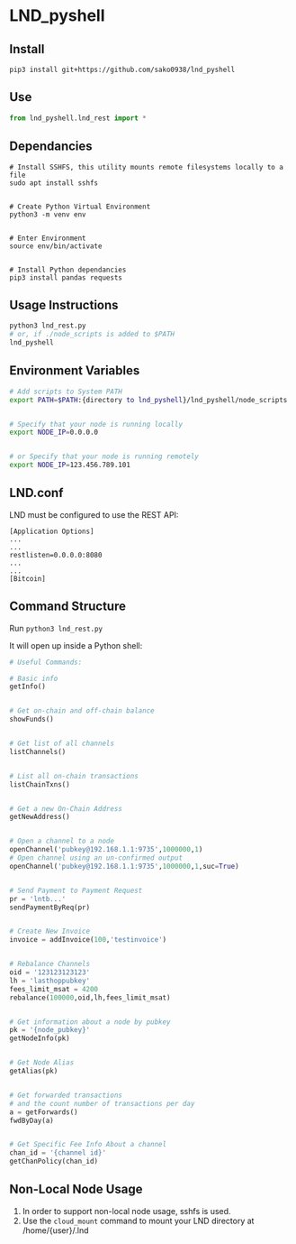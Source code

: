 # LND_pyshell

## Install
```
pip3 install git+https://github.com/sako0938/lnd_pyshell
```

## Use
```python
from lnd_pyshell.lnd_rest import *
```

## Dependancies
```
# Install SSHFS, this utility mounts remote filesystems locally to a file
sudo apt install sshfs


# Create Python Virtual Environment
python3 -m venv env


# Enter Environment
source env/bin/activate


# Install Python dependancies
pip3 install pandas requests
```

## Usage Instructions
```bash
python3 lnd_rest.py
# or, if ./node_scripts is added to $PATH
lnd_pyshell
```

## Environment Variables
```bash
# Add scripts to System PATH
export PATH=$PATH:{directory to lnd_pyshell}/lnd_pyshell/node_scripts


# Specify that your node is running locally
export NODE_IP=0.0.0.0


# or Specify that your node is running remotely
export NODE_IP=123.456.789.101
```

## LND.conf
LND must be configured to use the REST API:
```
[Application Options]
...
...
restlisten=0.0.0.0:8080
...
...
[Bitcoin]
```

## Command Structure
Run ```python3 lnd_rest.py```

It will open up inside a Python shell:
```python
# Useful Commands:

# Basic info
getInfo()


# Get on-chain and off-chain balance
showFunds()


# Get list of all channels
listChannels()


# List all on-chain transactions
listChainTxns()


# Get a new On-Chain Address
getNewAddress()


# Open a channel to a node
openChannel('pubkey@192.168.1.1:9735',1000000,1)
# Open channel using an un-confirmed output
openChannel('pubkey@192.168.1.1:9735',1000000,1,suc=True)


# Send Payment to Payment Request
pr = 'lntb...'
sendPaymentByReq(pr)


# Create New Invoice
invoice = addInvoice(100,'testinvoice')


# Rebalance Channels
oid = '123123123123'
lh = 'lasthoppubkey'
fees_limit_msat = 4200
rebalance(100000,oid,lh,fees_limit_msat)


# Get information about a node by pubkey
pk = '{node_pubkey}'
getNodeInfo(pk)


# Get Node Alias
getAlias(pk)


# Get forwarded transactions
# and the count number of transactions per day
a = getForwards()
fwdByDay(a)


# Get Specific Fee Info About a channel
chan_id = '{channel id}'
getChanPolicy(chan_id)

```
## Non-Local Node Usage
1. In order to support non-local node usage, sshfs is used.
1. Use the ```cloud_mount``` command to mount your LND directory at /home/{user}/.lnd
